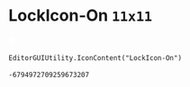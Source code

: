 # LockIcon-On `11x11`
<img src="/img/LockIcon-On.png" width=11 height=11>

``` CSharp
EditorGUIUtility.IconContent("LockIcon-On")
```
```
-6794972709259673207
```
